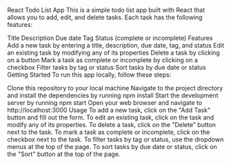 React Todo List App
This is a simple todo list app built with React that allows you to add, edit, and delete tasks. Each task has the following features:

Title
Description
Due date
Tag
Status (complete or incomplete)
Features
Add a new task by entering a title, description, due date, tag, and status
Edit an existing task by modifying any of its properties
Delete a task by clicking on a button
Mark a task as complete or incomplete by clicking on a checkbox
Filter tasks by tag or status
Sort tasks by due date or status
Getting Started
To run this app locally, follow these steps:

Clone this repository to your local machine
Navigate to the project directory and install the dependencies by running npm install
Start the development server by running npm start
Open your web browser and navigate to http://localhost:3000
Usage
To add a new task, click on the "Add Task" button and fill out the form. To edit an existing task, click on the task and modify any of its properties. To delete a task, click on the "Delete" button next to the task. To mark a task as complete or incomplete, click on the checkbox next to the task. To filter tasks by tag or status, use the dropdown menus at the top of the page. To sort tasks by due date or status, click on the "Sort" button at the top of the page.

